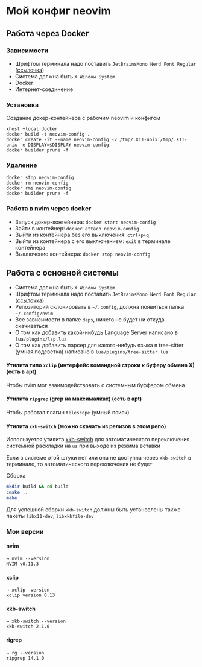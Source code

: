 # Мой конфиг neovim

## Работа через Docker

### Зависимости

- Шрифтом терминала надо поставить `JetBrainsMono Nerd Font Regular` ([ссылочка](https://www.nerdfonts.com/font-downloads))
- Система должна быть `X Window System`
- Docker
- Интернет-соединение

### Установка

Создание докер-контейнера с рабочим neovim и конфигом

```
xhost +local:docker
docker build -t neovim-config .
docker create -it --name neovim-config -v /tmp/.X11-unix:/tmp/.X11-unix -e DISPLAY=$DISPLAY neovim-config
docker builder prune -f
```
### Удаление 

```
docker stop neovim-config
docker rm neovim-config
docker rmi neovim-config
docker builder prune -f
```

### Работа в nvim через docker

- Запуск докер-контейнера: `docker start neovim-config`
- Зайти в контейнер: `docker attach neovim-config`
- Выйти из контейнера без его выключения: `ctrl+p+q`
- Выйти из контейнера с его выключением: `exit` в терминале контейнера
- Выключение контейнера: `docker stop neovim-config`

## Работа с основной системы

- Система должна быть `X Window System`
- Шрифтом терминала надо поставить `JetBrainsMono Nerd Font Regular` ([ссылочка](https://www.nerdfonts.com/font-downloads))
- Репозиторий склонировать в `~/.config`, должна появиться папка `~/.config/nvim`
- Все зависимости в папке `deps`, ничего не будет ни откуда скачиваться
- О том как добавить какой-нибудь Language Server написано в `lua/plugins/lsp.lua`
- О том как добавить парсер для какого-нибудь языка в tree-sitter (умная подсветка) написано в `lua/plugins/tree-sitter.lua`

#### Утилита типо `xclip` (интерфейс командной строки к буферу обмена X) (есть в apt) 

Чтобы nvim мог взаимодействовать с системным буффером обмена

#### Утилита `ripgrep` (grep на максималках) (есть в apt)

Чтобы работал плагин `telescope` (умный поиск)

#### Утилита `xkb-switch` (можно скачать из релизов в этом репо)

Используется утилита [xkb-switch](https://github.com/sergei-mironov/xkb-switch) для автоматического переключения системной раскладки на `us` при выходе из режима вставки

Если в системе этой штуки нет или она не доступна через `xkb-switch` в терминале, то автоматического переключения не будет

Сборка  

```bash
mkdir build && cd build
cmake ..
make
```

Для успешной сборки `xkb-switch` должны быть установлены также пакеты `libx11-dev`, `libxkbfile-dev`

### Мои версии 

#### nvim

```
→ nvim --version
NVIM v0.11.3
```

#### xclip

```
→ xclip -version
xclip version 0.13
```

#### xkb-switch

```
→ xkb-switch --version
xkb-switch 2.1.0
```

#### rigrep

```
→ rg --version
ripgrep 14.1.0
```

